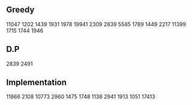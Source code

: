 ## Greedy
11047 1202 1439 1931 1978 19941 2309 2839 5585 1789 1449 2217 11399 1715 1744 1946

## D.P
2839 2491

## Implementation
11866 2108 10773 2960 1475 1748 1138 2941 1913 1051 17413